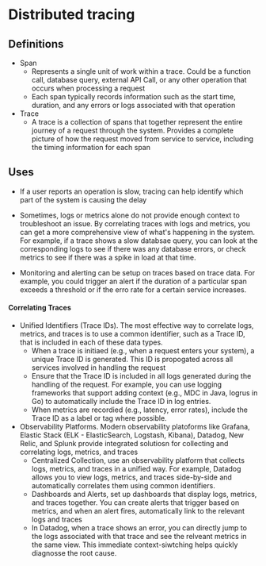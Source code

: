 # Distributed tracing
## Definitions
 - Span 
    - Represents a single unit of work within a trace. Could be a function call, database query, external API Call, or any other operation that occurs when processing a request
    - Each span typically records information such as the start time, duration, and any errors or logs associated with that operation
 - Trace
    - A trace is a collection of spans that together represent the entire journey of a request through the system. Provides a complete picture of how the request moved from service to service, including the timing information for each span

## Uses
 - If a user reports an operation is slow, tracing can help identify which part of the system is causing the delay

 - Sometimes, logs or metrics alone do not provide enough context to troubleshoot an issue. By correlating traces with logs and metrics, you can get a more comprehensive view of what's happening in the system. For example, if a trace shows a slow databsae query, you can look at the corresponding logs to see if there was any database errors, or check metrics to see if there was a spike in load at that time.

 - Monitoring and alerting can be setup on traces based on trace data. For example, you could trigger an alert if the duration of a particular span exceeds a threshold or if the erro rate for a certain service increases.

 #### Correlating Traces
  - Unified Identifiers (Trace IDs). The most effective way to correlate logs, metrics, and traces is to use a common identifier, such as a Trace ID, that is included in each of these data types. 
    - When a trace is initiaed (e.g., when a request enters your system), a unique Trace ID is generated. This ID is propogated across all services involved in handling the request
    - Ensure that the Trace ID is included in all logs generated during the handling of the request. For example, you can use logging frameworks that support adding context (e.g., MDC in Java, logrus in Go) to automatically include the Trace ID in log entries.
    - When metrics are recordied (e.g., latency, error rates), include the Trace ID as a label or tag where possible.
 - Observability Platforms. Modern observability platoforms like Grafana, Elastic Stack (ELK - ElasticSearch, Logstash, Kibana), Datadog, New Relic, and Splunk provide integrated solutiosn for collecting and correlating logs, metrics, and traces
    - Centralized Collection, use an observability platform that collects logs, metrics, and traces in a unified way. For example, Datadog allows you to view logs, metrics, and traces side-by-side and automatically correlates them using common identifiers.
    - Dashboards and Alerts, set up dashboards that display logs, metrics, and traces together. You can create alerts that trigger based on metrics, and when an alert fires, automatically link to the relevant logs and traces
    - In Datadog, when a trace shows an error, you can directly jump to the logs associated with that trace and see the relveant metrics in the same view. This immediate context-siwtching helps quickly diagnosse the root cause.

